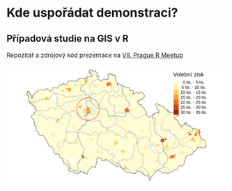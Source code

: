 # Kde uspořádat demonstraci? 
## Případová studie na GIS v R

Repozitář a zdrojový kód prezentace na [VII. Prague R Meetup](https://www.meetup.com/Prague-R-Meetup-Group/events/250843772/)

<p align="center">
  <img src="https://raw.githubusercontent.com/jlacko/r-meetup-demonstrace/master/prezenatace_files/figure-html/spad-30-1.png" alt="Plánování demonstrace"/>
</p>
